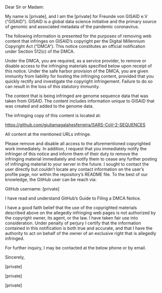 Dear Sir or Madam:

 

My name is [private], and I am the [private] for Freunde von GISAID e.V (“GISAID”). GISAID is a global data science initiative and the primary source of genomic and associated metadata of the pandemic coronavirus.

 

The following information is presented for the purposes of removing web content that infringes on GISAID’s copyright per the Digital Millennium Copyright Act (“DMCA”). This notice constitutes an official notification under Section 512(c) of the DMCA.  

 

Under the DMCA, you are required, as a service provider, to remove or disable access to the infringing materials specified below upon receipt of this notice.  Under the safe harbor provision of the DMCA, you are given immunity from liability for hosting the infringing content, provided that you quickly rectify and investigate the copyright infringement. Failure to do so can result in the loss of this statutory immunity.

 

The content that is being infringed are genome sequence data that was taken from GISAID. The content includes information unique to GISAID that was created and added to the genome data.

 

The infringing copy of this content is located at:

 

https://github.com/giuliamagalahesferreira/SARS-CoV-2-SEQUENCES

 

All content at the mentioned URLs infringe.

 

Please remove and disable all access to the aforementioned copyrighted work immediately. In addition, I request that you immediately notify the infringer of this notice and inform them of their duty to remove the infringing material immediately and notify them to cease any further posting of infringing material to your server in the future. I sought to contact the user directly but couldn’t locate any contact information on the user’s profile page, nor within the repository’s README file. To the best of our knowledge, the GitHub user can be reach via:

 

GitHub username:                [private]

 

I have read and understand GitHub’s Guide to Filing a DMCA Notice.

 

I have a good faith belief that the use of the copyrighted materials described above on the allegedly infringing web pages is not authorized by the copyright owner, its agent, or the law. I have taken fair use into consideration. Under penalty of perjury I certify that the information contained in this notification is both true and accurate, and that I have the authority to act on behalf of the owner of an exclusive right that is allegedly infringed. 

 

For further inquiry, I may be contacted at the below phone or by email.

 

Sincerely,

[private]

 

[private]

[private]
